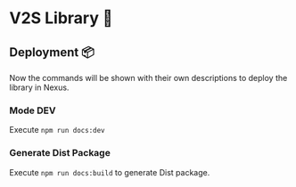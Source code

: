 # V2S Library 🚀


## Deployment 📦

Now the commands will be shown with their own descriptions to deploy the library in Nexus.

### Mode DEV

Execute  `npm run docs:dev`

### Generate Dist Package

Execute `npm run docs:build` to generate Dist package.

